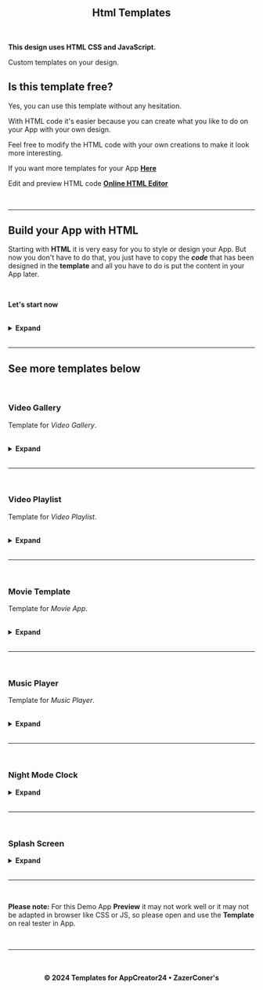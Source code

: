 <h2 align="center">Html Templates </h2>

<br>

**This design uses HTML CSS and JavaScript.**

Custom templates on your design.


## Is this template free?

Yes, you can use this template without any hesitation.


With HTML code it's easier because you can create what you like to do on your App with your own design.

Feel free to modify the HTML code with your own creations to make it look more interesting.

If you want more templates for your App **[Here](https://www.w3schools.com/w3css/w3css_templates.asp)**

Edit and preview HTML code **[Online HTML Editor](https://www.tutorialspoint.com/online_html_editor.php)**

<br>
<hr>

## Build your App with HTML

Starting with **HTML** it is very easy for you to style or design your App. But now you don't have to do that, you just have to copy the **_code_** that has been designed in the **template** and all you have to do is put the content in your App later.

<br>

**Let's start now**

<br>

<details>
<summary><b>Expand</b></summary>

<br>

`HTML`
```html
<!DOCTYPE html>
<html lang="en">
<head>
  <meta charset="UTF-8">
  <meta http-equiv="X-UA-Compatible" content="IE=edge">
  <meta name="viewport" content="width=device-width, initial-scale=1.0, maximum-scale=1.0, user-scalable=0">
  <title>Content Title</title>

  <!-- Link to app template source -->
  <link rel="stylesheet" href="https://ac24.zazerconer.workers.dev/template/app/build/template-app.min.css">
  <script src="https://ac24.zazerconer.workers.dev/template/app/build/template-app.min.js"></script>
  <link rel="stylesheet" href="https://ac24.zazerconer.workers.dev/template/app/build/bootstrap-icons/1.10.5/icons.min.css">
  <script src="https://ac24.zazerconer.workers.dev/template/app/build/jquery/3.7.1/jquery.min.js"></script>

</head>
<body>

  <!-- Loading section -->
  <div id="loading">
    <div class="loader"><div class="loaderBar"></div></div>
  </div>

  <!-- Top navigation -->
  <div id="top-navigation">
    <div>	
     <!-- Menu button -->
     <button class="menuBtn" id="btn-menu">&#xF5D3;</button>		
     <!-- App logo -->
     <img id="app-logo" src="http://app-logo" alt="logo">		
     <!-- App name -->
     <span id="app-name">App Name</span>
    </div>
    <div>
      <!-- 
       • Action button.
       • Remove/hide any action buttons if you don't need them.
       • Do not change or delete action links, unless you want to 
       • replace an existing link with another.
      -->
      <!-- Search -->
      <button class="btnNav" id="btn-search" onclick="window.location.href='http://action_search'">&#xF52A;</button>
      <!-- Notification -->	
      <button class="btnNav" id="btn-notif" onclick="window.location.href='http://action_notifications'">&#xF18A;</button>
      <!-- Profile -->	
      <button class="btnNav" id="btn-profile" onclick="window.location.href='http://action_profile'">&#xF4E1;</button>
      <!-- Exit -->	
      <button class="btnNav" id="btn-exit" onclick="window.location.href='http://action_exit'">&#xF1C3;</button>
    </div>
  </div>

  <!-- Menu section -->
  <div id="container-menu">
   <div class="menu-section">
     <!-- 
      • Rename the section button.
      • Add location link » go:Section or https//..
      • Add more section buttons or remove existing buttons.
      • To add an icon with text, do this » <button><i class="bi bi-icon"></i>Section Name</button>
     -->
     <button class="btn-section btn" id="btn-st-1" onclick="window.location.href=''">Section 1</button>
     <button class="btn-section btn" id="btn-st-3" onclick="window.location.href=''">Section 2</button>
     <button class="btn-section btn" id="btn-st-4" onclick="window.location.href=''">Section 3</button>
     <button class="btn-section btn" id="btn-st-2" onclick="window.location.href=''">Section 4</button>
     <button class="btn-section btn" id="btn-st-2" onclick="window.location.href=''">Section 5</button>
   </div>
  </div>

  <!-- Content -->
  <div id="container-content">
    <section id="content">
    <!-- 
     • Place your content here (Main page).
     • Do not use <p> or <span> tags for text..
     • just using » <h1>/<h2>/<h3>/<h4>/<h5>/<h6>.
    -->
    </section>
  </div>

  <!-- Bottom navigation -->
  <div id="bottom-navigation">
    <!-- 
     • Add location link » go:Section or https//.. 
     • Add an icon to the button.
    -->
    <button class="btnNav btn" id="btn-go-1" onclick="window.location.href=''"></button>
    <button class="btnNav btn" id="btn-go-2" onclick="window.location.href=''"></button>
    <button class="btnNav btn" id="btn-go-3" onclick="window.location.href=''"></button>
    <button class="btnNav btn" id="btn-go-4" onclick="window.location.href=''"></button>
    <button class="btnNav btn" id="btn-go-5" onclick="window.location.href=''"></button>
  </div>

  <!-- 
   • App theme color.
   • Do not move this position, place this <script> link 
   • before the end of the closing </body>.
  -->
  <script src="https://ac24.zazerconer.workers.dev/template/app/build/theme/default.min.js"></script>

</body>
</html>
```

<br>

- **[DEMO](https://zazerconer.github.io/Templates-For-AppCreator24/template/app/demo/app/)**

<br>

Get the Icon font here » **[Bootstrap Icons](https://icons.getbootstrap.com/)**

<br>
<br>

Action Links are available in the App:

| Name | Link |
| --- | --- |
| Search | `http://action_search` |
| Notification | `http://action_notifications` |
| Profile | `http://action_profile` |
| Exit | `http://action_exit` |
| Share | `http://action_share` |
| Office | `http://action_offices` |
| Product | `http://action_products` |

<br>

### How to load content from URL and insert into current section?

Let's do it and see how easy you can make it.

<br>

1. Remove `onclick=""` from any button tags you want to use.

2. Place this `<script>` link in the HTML.

**Vue.js**
```url
 <script src="https://ac24.zazerconer.workers.dev/template/app/build/vue/3.3.4/global.prod/vue.min.js"></script>
```

<br>

3. Create JS code **_jQuery_**.

<br>

<details>
<summary><b>See Code</b></summary>

<br>

`JS` _jQuery_
```js
$(document).ready(function() {

   // Get components from Vue.js.
  const {createApp} = Vue;

/* Create content with <iframe> */

   // Load the main content first (Home).
  var home = "http://home-page";
   createApp({
      template: `<iframe id="load-content" src="${home}"></iframe>`
   }).mount("#content");
   $("#btn-go-3").css({
       // Active section buton on main content.
      "opacity": "0.5",
       // Disable click on the first button.
      "pointerEvents": "none"
   });

/**
 * Section content (Bottom navigation) 
 * Button action works,
 * left-3 ‹ left-2 ‹ middle-1 › right-4 › right-5.
**/
   $("#btn-go-1").click(function() {
     var content3 = "http://content-3";
      createApp({
         template: `<iframe id="load-content" src="${content3}"></iframe>`
      }).mount("#content");
   });
   $("#btn-go-2").click(function() {
     var content2 = "http://content-2";
      createApp({
         template: `<iframe id="load-content" src="${content2}"></iframe>`
      }).mount("#content");
   });
   $("#btn-go-3").click(function() {
      // Same as URL link above (Home).
     var content1 = "http://content-1";
      createApp({
         template: `<iframe id="load-content" src="${content1}"></iframe>`
      }).mount("#content");
   });
   /* Add more below */

    // Section page (Menu).
   $("#btn-st-1").click(function() {
     var page1 = "http://home-page";
      createApp({
         template: `<iframe id="load-content" src="${page1}"></iframe>`
      }).mount("#content");
   });
   $("#btn-st-2").click(function() {
     var page2 = "http://page-2";
      createApp({
         template: `<iframe id="load-content" src="${page2}"></iframe>`
      }).mount("#content");
   });
   /* Add more below */

    // Click the (Contents/Pages) button.
   $(".btn").click(function(e) {
     e.preventDefault();
        // Start Loading content.
       $("#loading").css({"visibility": "visible", "opacity": "1", "z-index": "700"});
       $("#content").animate({scrollTop: 0},0);
       $("#bottom-navigation button").css("pointerEvents", "auto");
       $(".menu-section button").css("pointerEvents", "auto");
       $(this).css("pointerEvents", "none");
       $("#container-menu").css("width", "0");
         var btnSection = $(".btn-section");
       for (let i = 0; i < btnSection.length; i++) {
         $(btnSection[i]).css("opacity", "0");
       }
         $("#container-content").css({"pointerEvents": "auto", "overflow": "visible"});
      // Finished loading content.
     $("#load-content").on("load", function() {
         $("#loading").css({"visibility": "hidden", "opacity": "0", "z-index": "0"});
     });
   });

    // Set iframe attributes.
   $("#load-content").attr({
     role: "application",
     title: "Web App",
     loading: "lazy",
     scrolling: "auto",
     frameborder: "0",
     referrerpolicy: "no-referrer",
     allow: "fullscreen; accelerometer; autoplay; clipboard-write; encrypted-media; gyroscope; picture-in-picture"
   });

});
```

<br>

- **[DEMO](https://zazerconer.github.io/Templates-For-AppCreator24/template/app/demo/iframe/)**

<br>

For the `<iframe>` tag you don't need to style it in css, because it is already adapted to the content you will place later. If you want to change it just go to the **CSS** **[file](https://github.com/ZazerConer/Templates-For-AppCreator24/blob/main/template/app/build/template-app.css)**, find `#load-content` and read in the _code_ you want to change after that create a new JS code. Do it like this.

```js
$("#load-content").css("", "");

/* or */

$("#load-content").css({
  "": "",
  "": "",
  "": ""
});
```

<br>
<br>

> **Important:**
To use `<iframe>`, make sure your site page for **'X-Frame-Options'** header is set to **"ALLOW"**.
> You can try pasting the **URL** in an `<iframe>` tag to see if it's allowed.

<hr>

Do not use the same `<section>` tag with multiple contents when you are not using `<iframe>`.
- Create more `<section>` with different » **id** or **class** and then set `section` to `display:none`, to open just set it to `display:block` and all other sections are set to `display:none`.

<br>

**Example:**

Without `<iframe>` and `go:Section` links.

<br>
 
`HMTL`
```html
<div id="container-content">
  <section id="content1">Section 1</section>
  <section id="content2">Section 2</section>
  <section id="content3">Section 3</section>
  <section id="content4">Section 4</section>
  <section id="content5">Section 5</section>
</div>
```
 
`JS`
```js
$(document).ready(function() {

  $("#btn-go-1").click(function() {
      // Open this section.
     $("#content1").css("display", "block");
     // Hide all sections.
    $("#container-content section").css("display", "none");
  });
  $("#btn-go-2").click(function() {
     $("#content2").css("display", "block");
    $("#container-content section").css("display", "none");
  });
  /* Add more below */

});
```
 
`CSS`
```css
 /* All section content */
 #container-content section {
   display: none;
 }
 /* Home section content */
 #content1 {
   display: block;
 }
```
</details>

<br>

### App Theme Color

Change the App **Theme** with your favorite color.

<br>

<details>
<summary><b>See Code</b></summary>

<br>

`JS`
```js
 // Top navigation.
$("#top-navigation").css("background", "");
 // Top navigation: icon.
$("#top-navigation button").css("color", "");
 // Top navigation: title.
$("#app-name").css("color", "");
 // Bottom navigation.
$("#bottom-navigation").css("background", "");
 // Bottom navigation: icon.
$("#bottom-navigation .bi").css("color", "");
 // Menu.
$("#container-menu").css("background", "");
 // Menu: section button.
$("#container-menu button").css("color", "");
 // Menu: section icon.
$("#container-menu .bi").css("color", "");
 // Content.
$("section").css({"color": "", "background": ""});
 // Loading section.
$("#loading").css("background", "");
 // body.
$("body").css("background", "");
```

<br>

**OR**

Use pre-built theme color templates.

<br>

- **[GET HERE](https://github.com/ZazerConer/Templates-For-AppCreator24/blob/main/template/app/build/theme/color.md)**
</details>

<br>

</details>

<br>
<hr>

## See more templates below

<br>

### Video Gallery

Template for _Video Gallery_.

<br>

<details>
<summary><b>Expand</b></summary>

<br>

`HTML`
```html
<!DOCTYPE html>
<html lang="en">
<head>
  <meta charset="UTF-8">
  <meta http-equiv="X-UA-Compatible" content="IE=edge">
  <meta name="viewport" content="width=device-width, initial-scale=1, minimum-scale=1, maximum-scale=1">
  <title>Content Title</title>

  <script src="https://ac24.zazerconer.workers.dev/template/app/build/jquery/3.7.1/jquery.min.js"></script>
  <link rel="stylesheet" href="https://ac24.zazerconer.workers.dev/template/app/build/video-gallery/css/style.min.css">

</head>
<body>

  <div class="container-content">
   <div class="gallery-content">
    <section class="section-content" id="s1">
       <h4>Section 1</h4>
       <img src="" location="" title="" desc="">
       <img src="" location="" title="" desc="">
       <img src="" location="" title="" desc="">
    </section>
    <section class="section-content" id="s2">
      <h4>Section 2</h4>
      <img src="" location="" title="" desc="">
      <img src="" location="" title="" desc="">
      <img src="" location="" title="" desc="">
    </section>
    <section class="section-content" id="s3">
      <h4>Section 3</h4>
      <img src="" location="" title="" desc="">
      <img src="" location="" title="" desc="">
      <img src="" location="" title="" desc="">
    </section>
    <section class="section-content" id="s4">
      <h4>Section 4</h4>
      <img src="" location="" title="" desc="">
      <img src="" location="" title="" desc="">
      <img src="" location="" title="" desc="">
    </section>
    <section class="section-content" id="s5">
      <h4>Section 5</h4>
      <img src="" location="" title="" desc="">
      <img src="" location="" title="" desc="">
      <img src="" location="" title="" desc="">
    </section>
   </div>
  </div>

  <div class="select-section">
   <button class="btn-section" section="1">Section 1</button>
   <button class="btn-section" section="2">Section 2</button>
   <button class="btn-section" section="3">Section 3</button>
   <button class="btn-section" section="4">Section 4</button>
   <button class="btn-section" section="5">Section 5</button>
  </div>

  <script src="https://ac24.zazerconer.workers.dev/template/app/build/video-gallery/js/script.min.js"></script>

<script>
   /* Set color for the primary content */
  $(primaryContent).css(color, "#00BCD4");

   /* Set theme content » value: dark | light */
  $(themeContent).addClass(dark);

   /* Show/Hide scrollbar */
   /* Only active for touchscreen devices */
   /* value: show | hide */
  $(scrollBar).addClass(show);

   /* Image content style */
  $(imgContent).css({
    width: "4.5em",
    height: "4.5em",
    margin: "10px",
    padding: "0",
    borderRadius: "5px",
    background: "transparent"
  });
  
   /* Placeholder Image content (text) */
  $(imgContent).each(function() { 
    $(this).attr(dataContent, "Content");
  });
</script>

</body>
</html>
```

- **[DEMO](https://zazerconer.github.io/Templates-For-AppCreator24/template/app/demo/video-gallery/)**

<br>

<div align="center"><strong>Use of Video Gallery</strong></div>

<br>

**Image content:**

```html
<img src="" location="" title="" desc="">
```

<br>

| Attribute | Value |
| --- | ---|
| src | `image.jpg` |
| location | `go:` |
| title | _optional_ |
| desc | _optional_ |

<br>

1. Image URL

`src="http://img-content.jpg"`

2. Add location link: Reference `go:`

`location="go:Video"`

3. Video title.

Put a video title or leave it blank.

`title="My Video"`

4. Video description

Put a video description or leave it blank.

`desc="My Video Content"`

<br>

To view the **Title** and **Description**, press and hold the _Image content_ for a few seconds then release the hold.
But if the value on the attribute is empty, it will not be shown.

<br>

**Added more content and section buttons**

Max content section: **8**

- `<section class="section-content" id=""></section>`

- `<button class="btn-section" section=""></button>`

<br>

**In Portrait mode the button will be hidden**

- **600px**: _btn_ `7/8` | **500px**: _btn_ `6/7/8` | **400px**: _btn_ `5/6/7/8`.
- Only show all buttons when switching to Landscape mode.

</details>

<br>
<hr>
<br>

### Video Playlist

Template for _Video Playlist_.

<br>

<details>
<summary><b>Expand</b></summary>

<br>

`HTML`
```html
<!DOCTYPE html>
<html lang="en">
<head>
  <meta charset="UTF-8">
  <meta http-equiv="X-UA-Compatible" content="IE=edge">
  <meta name="viewport" content="width=device-width, initial-scale=1, minimum-scale=1, maximum-scale=1">
  <title>Content Title</title>

  <script src="https://ac24.zazerconer.workers.dev/template/app/build/jquery/3.7.1/jquery.min.js"></script>
  <link rel="stylesheet" href="https://ac24.zazerconer.workers.dev/template/app/build/video-playlist/css/style.min.css">
  <link rel="stylesheet" href="https://ac24.zazerconer.workers.dev/template/app/build/video-playlist/font/Axiforma.min.css">
  <script src="https://ac24.zazerconer.workers.dev/template/app/build/video-playlist/ovpjs/0.10.31/ovenplayer.all.debug.min.js"></script>

</head>
<body>

  <div id="player"></div>

  <div class="container-content">
   <div class="content">
     <div url="" type="" title="" vod=""></div>
     <div url="" type="" title="" vod=""></div>
     <div url="" type="" title="" vod=""></div>
     <div url="" type="" title="" vod=""></div>
     <div url="" type="" title="" vod=""></div>
     <div url="" type="" title="" vod=""></div>
   </div>
  </div>

  <script src="https://ac24.zazerconer.workers.dev/template/app/build/video-playlist/js/script.min.js"></script>

<script>
   /* Set color for the primary content */
  $(primaryContent).css(color, "#00BCD4");

   /* Show/Hide scrollbar */
   /* Only active for touchscreen devices */
   /* value: show | hide */
  $(scrollBar).addClass(show);
</script>

</body>
</html>
```

- **[DEMO](https://zazerconer.github.io/Templates-For-AppCreator24/template/app/demo/video-playlist/)**

<br>

<div align="center"><strong>Use of Video Playlist</strong></div>

<br>

**Element content:** `<div>`

```html
<div url="" type="" title="" vod=""></div>
```

<br>

| Attribute | Value |
| --- | ---|
| url | `video.mp4` |
| type | `mp4 / hls / dash / webm` |
| title | _optional_ |
| vod | `true / false` |

<br>

1. Video URL.

`url="http://video-content.mp4"`

2. Type of media source.

**MP4**

`url="http://video-content.mp4" type="mp4"`

**HLS**

`url="http://video-content.m3u8" type="hls"`

**MPEG-DASH**

`url="http://video-content.mpd" type="dash"`

**WebM**

`url="http://video-content.mkv" type="webm"`

3. Video title.

`title="Video Content Title"`

4. Stream video.

Set value: `true` / `false`

- If the video is **VOD**:

`vod="true"`

- If the video is **LIVE**:

`vod="false"`

<br>

**Player plugins used for video content:**

**[OvenPlayer](https://github.com/AirenSoft/OvenPlayer)**

</details>

<br>
<hr>
<br>

### Movie Template

Template for _Movie App_.

<br>

<details>
<summary><b>Expand</b></summary>

<br>

`HTML`
```html
<!DOCTYPE html>
<html lang="en">
<head>
  <meta charset="UTF-8">
  <meta http-equiv="X-UA-Compatible" content="IE=edge">
  <meta name="viewport" content="width=device-width, initial-scale=1, minimum-scale=1, maximum-scale=1">
  <title>Content Title</title>

  <link rel="stylesheet" href="https://ac24.zazerconer.workers.dev/template/app/build/movie-template/style.min.css">
  <script src="https://ac24.zazerconer.workers.dev/template/app/build/jquery/3.7.1/jquery.min.js"></script>

</head>
<body>

  <div class="top-poster">
   <img tp="p1" src="" location="" title="" desc="" year="" rating="">
   <img tp="p2" src="" location="" title="" desc="" year="" rating="">
   <img tp="p3" src="" location="" title="" desc="" year="" rating="">
   <img tp="p4" src="" location="" title="" desc="" year="" rating="">
   <img tp="p5" src="" location="" title="" desc="" year="" rating="">
   <img tp="p6" src="" location="" title="" desc="" year="" rating="">
   <img tp="p7" src="" location="" title="" desc="" year="" rating="">
   <img tp="p8" src="" location="" title="" desc="" year="" rating="">
  </div>

  <section class="container-section" id="s1">
   <h3>Section 1</h3>
   <div class="content-section">
    <img src="" location="" title="" desc="" year="" rating="">
    <img src="" location="" title="" desc="" year="" rating="">
    <img src="" location="" title="" desc="" year="" rating="">
   </div>
  </section>

  <section class="container-section" id="s2">
   <h3>Section 2</h3>
   <div class="content-section">
    <img src="" location="" title="" desc="" year="" rating="">
    <img src="" location="" title="" desc="" year="" rating="">
    <img src="" location="" title="" desc="" year="" rating="">
   </div>
  </section>

  <section class="container-section" id="s3">
   <h3>Section 3</h3>
   <div class="content-section">
    <img src="" location="" title="" desc="" year="" rating="">
    <img src="" location="" title="" desc="" year="" rating="">
    <img src="" location="" title="" desc="" year="" rating="">
   </div>
  </section>

  <section class="container-section" id="s4">
   <h3>Section 4</h3>
   <div class="content-section">
    <img src="" location="" title="" desc="" year="" rating="">
    <img src="" location="" title="" desc="" year="" rating="">
    <img src="" location="" title="" desc="" year="" rating="">
   </div>
  </section>
  
  <section class="container-section" id="s5">
   <h3>Section 5</h3>
   <div class="content-section">
    <img src="" location="" title="" desc="" year="" rating="">
    <img src="" location="" title="" desc="" year="" rating="">
    <img src="" location="" title="" desc="" year="" rating="">
   </div>
  </section>

  <div class="section-bar">
   <div bar="section1"><i class="bi bi-film"></i></div>
   <div bar="section2">S2</div>
   <div bar="section3">S3</div>
   <div bar="section4">S4</div>
   <div bar="section5">S5</div>
  </div>

  <script src="https://ac24.zazerconer.workers.dev/template/app/build/movie-template/script.min.js"></script>
  <script src="https://ac24.zazerconer.workers.dev/template/app/build/swiper/10/swiper-bundle.min.js"></script>

<script>
/* Set color for the primary content */
  $(primaryContent).css(color, "#00BCD4");
  
/* Change the primary font */
  const fontface = {
    load: "https://fonts.cdnfonts.com/css/lt-bump"
  }
  $(primaryFont).css(fontFamily, "LT Bump, sans-serif");
  $(docElement).after(`<link rel="stylesheet" href="${fontface.load}">`);
</script>

</body>
</html>
```

- **[DEMO](https://zazerconer.github.io/Templates-For-AppCreator24/template/app/demo/movie-template/)**

<br>

<div align="center"><strong>Use of Movie Templates</strong></div>

<br>

**Image content:** `Poster`

```html
<img src="" location="" title="" desc="" year="" rating="">
```

<br>

| Attribute | Value |
| --- | ---|
| src | `poster.jpg` |
| location | `go:` |
| title | _required_ |
| desc | _required_ |
| year | _optional_ |
| rating | _optional_ |

<br>

1. Image URL.

`src="http://movie-poster.jpg"`

2. Add location link: Reference `go:`

`location="go:Video"`

3. Movie title.

`title="The Name of the Movie"`

4. Movie description.

`desc="Movie description/synopsis/topic"`

5. The Year of the movie.

`year="2023"`

6. Current movie ratings.

Star _rating_ number.

`rating="7.0"`

<br>

#### Top Poster

Trending/Latest movies.

Max TP: **8**

#### Section Content

Max poster content: **Unlimited**

#### Add more section content and section bar

Max Section: **10**

**Section:** `<section class="container-section" id="s{number}"></section>`

**Section bar:** `<div bar="section{number}"></div>`

<br>

Starting with the main section `1`, you can place as much poster content as you want. For the second `2` and other sections, it's up to you to do anything for this, like separate sections by **Genre**, **Year**, **Name** etc.

#### Section Bar

Use `Text` only or `Icon fonts`.

Example:

**_Text_** `<div bar="section">Section Name</div>`

**_Icon_** `<div bar="section"><i class="bi icon-name"></i></div>`

<br>

#### You can find all the _Information_ and _Details_ of the Movie at:

**[IMDb](https://m.imdb.com)**

IMDb: Ratings, Reviews, and Where to Watch the Best Movies & TV Shows.

**[Rotten Tomatoes](https://www.rottentomatoes.com)**

Rotten Tomatoes: Movies | TV Shows | Movie Trailers | Reviews - Rotten Tomatoes.

**[The Movie Database](https://www.themoviedb.org)**

The Movie Database (TMDB).

**[Common Sense Media](https://www.commonsensemedia.org/movie-reviews)**

Common Sense Media: Movie Reviews.

**[Box Office Mojo](https://www.boxofficemojo.com)**

Box Office Mojo: Latest popular movies - Top hits and similarities.

<br>

#### Solution if you have problems:

Please see the **[Demo](https://zazerconer.github.io/Templates-For-AppCreator24/template/app/demo/movie-template/)** if you're still confused or you can open this **[HTML](https://github.com/ZazerConer/Templates-For-AppCreator24/blob/main/template/app/demo/movie-template/index.html)** code and read the code I made, find the part you're having problems with.

<br>
</details>

<br>
<hr>
<br>

### Music Player

Template for _Music Player_.

<br>

<details>
<summary><b>Expand</b></summary>

<br>

`HTML`
```html
<!DOCTYPE html>
<html lang="en">
<head>
  <meta charset="UTF-8">
  <meta http-equiv="X-UA-Compatible" content="IE=edge">
  <meta name="viewport" content="width=device-width, initial-scale=1, minimum-scale=1, maximum-scale=1">
  <title>Content Title</title>

  <link rel="stylesheet" href="https://ac24.zazerconer.workers.dev/template/app/build/music-player/assets/style.min.css">
  <script src="https://ac24.zazerconer.workers.dev/template/app/build/jquery/3.7.1/jquery.min.js"></script>

</head>
<body>

  <div id="list">
   <div url="" artist="" song="" cover=""></div>
   <div url="" artist="" song="" cover=""></div>
   <div url="" artist="" song="" cover=""></div>
   <div url="" artist="" song="" cover=""></div>
   <div url="" artist="" song="" cover=""></div>
  </div>
  
  <!--
   • Add more songs to the list.
  -->

  <script src="https://ac24.zazerconer.workers.dev/template/app/build/music-player/assets/script.min.js"></script>

<script>
/* Set color for the primary content */
  $(primaryContent).css(color, "#00BCD4");

/* Change the primary font */
  const fontface = {
    load: "https://fonts.cdnfonts.com/css/lt-bump"
  }
  $(primaryFont).css(fontFamily, "LT Bump, sans-serif");
  $(docElement).after(`<link rel="stylesheet" href="${fontface.load}">`);
</script>
```

- **[DEMO](https://zazerconer.github.io/Templates-For-AppCreator24/template/app/demo/music-player/)**

<br>

<div align="center"><strong>Use of Music Player</strong></div>

<br>

**Element content:** `<div>`

```html
<div url="" artist="" song="" cover=""></div>
```

<br>

| Attribute | Value |
| --- | ---|
| url | `audio.mp3` |
| artist | _required_ |
| song | _required_ |
| cover | `image.jpg` |

<br>

1. Song URL.

`url="http://song-music.mp3"`

2. Artist name.

`artist="Drake"`

3. Song title.

`song="One Dance"`

4. Album art image.

`cover="http://image.jpg"`

<br>

#### Additional functions

Plays the next song automatically after the end of the current song and will continue to play the music of the next song **continuously** and **non-stop**.

<br>

- **Swipe the screen.**

Swipe _Right_ to _Left_: `Go to the Next song`

Swipe _Left_ to _Right_: `Go to the Previous song`

- **Tap the screen.**

Double Tap: `Play / Pause`

</details>

<br>
<hr>
<br>

### Night Mode Clock

<details>
<summary><b>Expand</b></summary>

<br>

`HTML`
```html
<!DOCTYPE html>
<html lang="en">
<head>
 <meta charset="UTF-8">
 <meta http-equiv="X-UA-Compatible" content="IE=edge">
 <meta name="viewport" content="width=device-width, initial-scale=1.0">
 <title>Night Mode Clock</title>
 
<style>
@import url('https://fonts.googleapis.com/css2?family=Orbitron:wght@400&display=swap');
* {
  margin: 0;
  padding: 0;
  box-sizing: border-box;
  font-family: 'Orbitron', sans-serif;
}
body {
  width: 100vw;
  height: 100vh;
  display: flex;
  flex-direction: column;
  align-items: center;
  justify-content: center;
  font-size: 1.2em;
  text-align: center;
  background: #000;
  opacity: 0.9;
  overflow: hidden;
}
.container {
  width: 20rem;
  height: 6rem;
  color: #fafaff;
}
.container #clock {
  font-size: 2.5em;
}
.container #date {
  margin-top: 3.5em
}
.container #clock, #date {
  position: absolute;
  left: 0;
  right: 0;
  display: block;
  margin: auto;
  letter-spacing: 4px;
}
.container #date {
  font-weight: 500;
  letter-spacing: 3px;
}
#state {
  position: fixed;
  bottom: 30px;
  right: 25px;
  color: #fafaff;
  font-size: 0.7em;
  letter-spacing: 1px;
}
</style>

</head>
<body>

 <div class="container">
  <div id="clock"></div>
  <div id="date"></div>
 </div>
  
 <div id="state"></div>

<script>
 setInterval(function() {
   let time = new Date();
   let min = time.getMinutes();
   let hr = time.getHours();
   let day = 'AM';
   
   if (hr > 12) {day = 'PM'; hr = hr - 12}
   if (hr == 0) {hr = 12}
   if (min < 10) {min = '0' + min}
   if (hr < 10) {hr = '0' + hr}
   
   const clock = document.getElementById("clock");
   clock.innerHTML = `${hr}<span>:</span>${min} <small>${day}</small>`;
 });

 function showDate() {
   var now = new Date();
   var days = new Array('Sun','Mon','Tues','Weds','Thurs','Fri','Sat');
   var months = new Array('Jan','Feb','Mar','Apr','May','Jun','Jul','Aug','Sep','Oct','Nov','Dec');
   var date = ((now.getDate() < 10) ? "0" : "") + now.getDate();
 
   function fourdigits(number) {
     return (number < 1000) ? number + 1900 : number;
   }

   hour = now.getHours();
   min = now.getMinutes();
   if (min <= 9) {min = "0" + min}
   if (hour < 10) {hour = "0" + hour}
   today = days[now.getDay()] + ", " + date + " " + months[now.getMonth()] + ", " + (fourdigits(now.getYear()));

   document.getElementById("date").innerHTML = today;
 }
  setInterval("showDate()", 1000);

 fetch('https://ipinfo.io', {
   method: 'GET',
   headers: {'Accept': 'application/json'},
 })
 .then(response => response.json())
 .then(response => document.getElementById("state").innerHTML = `<span> ${response.city} <span>&nbsp;</span> ${response.country} </span>`);
</script>

</body>
</html>
```

- **[DEMO](https://zazerconer.github.io/Templates-For-AppCreator24/template/app/demo/night-mode-clock/)**

</details>

<br>
<hr>
<br>

### Splash Screen

<details>
<summary><b>Expand</b></summary>

<br>

`HTML`
```html
<!DOCTYPE html>
<html lang="en">
<head>
  <meta charset="UTF-8">
  <meta http-equiv="X-UA-Compatible" content="IE=edge">
  <meta name="viewport" content="width=device-width, initial-scale=1.0">
  <title>Splash Screen</title>

</head>
<body>

  <!-- 
   • Add a website link (URL) 
   • or use a link reference (go:)
   • open="go:MySite"
  -->
  <div id="page" open="https://">
    
    <!-- 
     • Logo app
     • Recommended resolution logo (512x512) 
    -->
    <img src="//logo.png" alt="Logo" class="splash">
    
    <!-- App Title or Description / optional -->
    <h3>
      My App
    </h3>
    
  </div>

<script>
 document.head.insertAdjacentHTML("beforeend", `
   <style>
    body {
      margin:0; padding:0; box-sizing:border-box; font-family:-apple-system,BlinkMacSystemFont,"Segoe UI",system-ui,Roboto,Oxygen-Sans,Ubuntu,Cantarell,"Helvetica Neue",sans-serif; color:#fff; background:#121212; pointer-events:none; overflow:hidden;
    }
    #page {
      position:fixed; top:0; left:0; right:0; bottom:0; display:flex; justify-content:center; align-items:center; width:100vw; height:100vh; margin:auto; visibility:visible; opacity:1; z-index:1000;
    }
    #page.hidden {
      visibility:hidden; opacity:0; z-index:0;
      transition:all .5s ease-in-out
    }
    .splash {
      width:15vw;
      opacity:0;
      animation:fadeIn 4s ease-in forwards;
    }
    #page h3 {
      position:absolute; bottom:5%;
      font-weight:500;
      animation:fadeIn 4s ease-in forwards;
    }
    @keyframes fadeIn {
     from {
       opacity:0;
     }
     to {
       opacity:1;
     }
    }
    @media screen and (max-width:600px) {
      .splash {
        width:25vw;
      }
    }
   </style>
 `);

 document.addEventListener("DOMContentLoaded", function() {
   const page = document.querySelector("#page");
   const url = page.getAttribute("open");
  
   setTimeout(function() {
     page.classList.add("hidden");
   }, 7000);

   setTimeout(function() {
     window.location.href = url;
   }, 7300);
 });
</script>

</body>
</html>
```

- **[DEMO](https://zazerconer.github.io/Templates-For-AppCreator24/template/app/demo/splash-screen/)**

</details>

<br>
<hr>
<br>

**Please note:** 
For this Demo App **Preview** it may not work well or it may not be adapted in browser like CSS or JS, so please open and use the **Template** on real tester in App.

<br>
<hr>
<br>
<br>

<div align="center"><strong>© 2024 Templates for AppCreator24 • ZazerConer's</strong></div>
